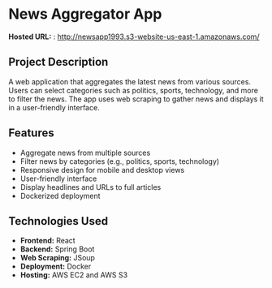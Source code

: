 # News Aggregator App

**Hosted URL:** : http://newsapp1993.s3-website-us-east-1.amazonaws.com/

## Project Description

A web application that aggregates the latest news from various sources. Users can select categories such as politics, sports, technology, and more to filter the news. The app uses web scraping to gather news and displays it in a user-friendly interface.

## Features

- Aggregate news from multiple sources
- Filter news by categories (e.g., politics, sports, technology)
- Responsive design for mobile and desktop views
- User-friendly interface
- Display headlines and URLs to full articles
- Dockerized deployment

## Technologies Used

- **Frontend:** React
- **Backend:** Spring Boot
- **Web Scraping:** JSoup
- **Deployment:** Docker
- **Hosting:** AWS EC2 and AWS S3
